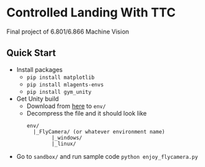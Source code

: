 # Controlled Landing With TTC
Final project of 6.801/6.866 Machine Vision

## Quick Start
* Install packages
  * `pip install matplotlib`
  * `pip install mlagents-envs`
  * `pip install gym_unity`
* Get Unity build
  * Download from [here](https://drive.google.com/drive/folders/1kw6Mc1XH4kpysUhAgfOJmEzQpdKhyrY7?usp=sharing) to `env/`
  * Decompress the file and it should look like
    ```
    env/
      |_FlyCamera/ (or whatever environment name)
            |_windows/
            |_linux/
    ```
* Go to `sandbox/` and run sample code `python enjoy_flycamera.py`